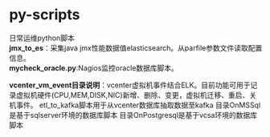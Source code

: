 # py-scripts
日常运维python脚本                                                                                                                  
**jmx_to_es**：采集java jmx性能数据值elasticsearch。从parfile参数文件读取配置信息。                       
**mycheck_oracle.py**:Nagios监控oracle数据库脚本。

**vcenter_vm_event目录说明**：vcenter虚拟机事件结合ELK。目前功能可用于记录虚拟机硬件(CPU,MEM,DISK,NIC)新增、删除、变更，虚拟机迁移、重启、关机事件。
                        etl_to_kafka脚本用于从vcenter数据库抽取数据至kafka
                        目录OnMSSql是基于sqlserver环境的数据库脚本
                        目录OnPostgresql是基于vcsa环境的数据库脚本
